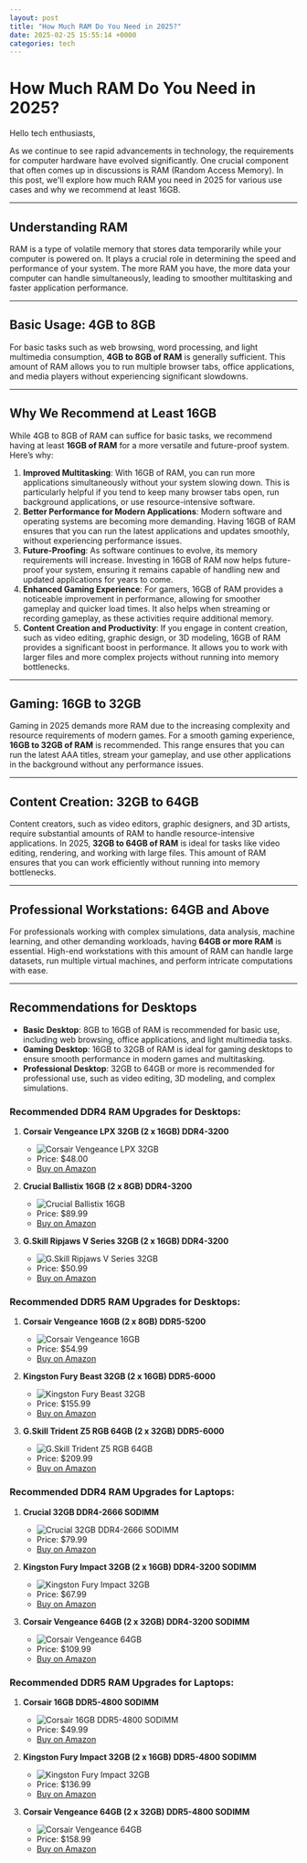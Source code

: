```yaml
---
layout: post
title: "How Much RAM Do You Need in 2025?"
date: 2025-02-25 15:55:14 +0000
categories: tech
---
```


# How Much RAM Do You Need in 2025?

Hello tech enthusiasts,

As we continue to see rapid advancements in technology, the requirements for computer hardware have evolved significantly. One crucial component that often comes up in discussions is RAM (Random Access Memory). In this post, we'll explore how much RAM you need in 2025 for various use cases and why we recommend at least 16GB.

---

## Understanding RAM

RAM is a type of volatile memory that stores data temporarily while your computer is powered on. It plays a crucial role in determining the speed and performance of your system. The more RAM you have, the more data your computer can handle simultaneously, leading to smoother multitasking and faster application performance.

---

## Basic Usage: 4GB to 8GB

For basic tasks such as web browsing, word processing, and light multimedia consumption, **4GB to 8GB of RAM** is generally sufficient. This amount of RAM allows you to run multiple browser tabs, office applications, and media players without experiencing significant slowdowns.

---

## Why We Recommend at Least 16GB

While 4GB to 8GB of RAM can suffice for basic tasks, we recommend having at least **16GB of RAM** for a more versatile and future-proof system. Here’s why:

1. **Improved Multitasking**: With 16GB of RAM, you can run more applications simultaneously without your system slowing down. This is particularly helpful if you tend to keep many browser tabs open, run background applications, or use resource-intensive software.
2. **Better Performance for Modern Applications**: Modern software and operating systems are becoming more demanding. Having 16GB of RAM ensures that you can run the latest applications and updates smoothly, without experiencing performance issues.
3. **Future-Proofing**: As software continues to evolve, its memory requirements will increase. Investing in 16GB of RAM now helps future-proof your system, ensuring it remains capable of handling new and updated applications for years to come.
4. **Enhanced Gaming Experience**: For gamers, 16GB of RAM provides a noticeable improvement in performance, allowing for smoother gameplay and quicker load times. It also helps when streaming or recording gameplay, as these activities require additional memory.
5. **Content Creation and Productivity**: If you engage in content creation, such as video editing, graphic design, or 3D modeling, 16GB of RAM provides a significant boost in performance. It allows you to work with larger files and more complex projects without running into memory bottlenecks.

---

## Gaming: 16GB to 32GB

Gaming in 2025 demands more RAM due to the increasing complexity and resource requirements of modern games. For a smooth gaming experience, **16GB to 32GB of RAM** is recommended. This range ensures that you can run the latest AAA titles, stream your gameplay, and use other applications in the background without any performance issues.

---

## Content Creation: 32GB to 64GB

Content creators, such as video editors, graphic designers, and 3D artists, require substantial amounts of RAM to handle resource-intensive applications. In 2025, **32GB to 64GB of RAM** is ideal for tasks like video editing, rendering, and working with large files. This amount of RAM ensures that you can work efficiently without running into memory bottlenecks.

---

## Professional Workstations: 64GB and Above

For professionals working with complex simulations, data analysis, machine learning, and other demanding workloads, having **64GB or more RAM** is essential. High-end workstations with this amount of RAM can handle large datasets, run multiple virtual machines, and perform intricate computations with ease.

---

## Recommendations for Desktops

- **Basic Desktop**: 8GB to 16GB of RAM is recommended for basic use, including web browsing, office applications, and light multimedia tasks.
- **Gaming Desktop**: 16GB to 32GB of RAM is ideal for gaming desktops to ensure smooth performance in modern games and multitasking.
- **Professional Desktop**: 32GB to 64GB or more is recommended for professional use, such as video editing, 3D modeling, and complex simulations.

### Recommended DDR4 RAM Upgrades for Desktops:

1. **Corsair Vengeance LPX 32GB (2 x 16GB) DDR4-3200**
   - ![Corsair Vengeance LPX 32GB](https://m.media-amazon.com/images/I/61wCOVcyvFL._AC_SL1500_.jpg)
   - Price: $48.00
   - [Buy on Amazon](https://amzn.to/4bdgazj)
   
2. **Crucial Ballistix 16GB (2 x 8GB) DDR4-3200**
   - ![Crucial Ballistix 16GB](https://m.media-amazon.com/images/I/41GYVuKLOEL._AC_SL1024_.jpg)
   - Price: $89.99
   - [Buy on Amazon](https://amzn.to/4ifwZfm)

3. **G.Skill Ripjaws V Series 32GB (2 x 16GB) DDR4-3200**
   - ![G.Skill Ripjaws V Series 32GB](https://m.media-amazon.com/images/I/618SEnJR1nL._AC_SL1500_.jpg)
   - Price: $50.99
   - [Buy on Amazon](https://amzn.to/4k7Fnz8)

### Recommended DDR5 RAM Upgrades for Desktops:

1. **Corsair Vengeance 16GB (2 x 8GB) DDR5-5200**
   - ![Corsair Vengeance 16GB](https://m.media-amazon.com/images/I/61XAG0FT2ZL._AC_SL1500_.jpg)
   - Price: $54.99
   - [Buy on Amazon](https://amzn.to/3EUWxQB)

2. **Kingston Fury Beast 32GB (2 x 16GB) DDR5-6000**
   - ![Kingston Fury Beast 32GB](https://m.media-amazon.com/images/I/715QXNdKxiL._AC_SL1500_.jpg)
   - Price: $155.99
   - [Buy on Amazon](https://amzn.to/4khvleM)

3. **G.Skill Trident Z5 RGB 64GB (2 x 32GB) DDR5-6000**
   - ![G.Skill Trident Z5 RGB 64GB](https://m.media-amazon.com/images/I/71DiVTefKBL._AC_SL1500_.jpg)
   - Price: $209.99
   - [Buy on Amazon](https://amzn.to/4hRgGFz)

### Recommended DDR4 RAM Upgrades for Laptops:

1. **Crucial 32GB DDR4-2666 SODIMM**
   - ![Crucial 32GB DDR4-2666 SODIMM](https://m.media-amazon.com/images/I/71LX2Lz9yOL._AC_SL1499_.jpg)
   - Price: $79.99
   - [Buy on Amazon](https://amzn.to/4kcAUeB)

2. **Kingston Fury Impact 32GB (2 x 16GB) DDR4-3200 SODIMM**
   - ![Kingston Fury Impact 32GB](https://m.media-amazon.com/images/I/71IWsVAkaCL._AC_SL1500_.jpg)
   - Price: $67.99
   - [Buy on Amazon](https://amzn.to/4ig4e1U)

3. **Corsair Vengeance 64GB (2 x 32GB) DDR4-3200 SODIMM**
   - ![Corsair Vengeance 64GB](https://m.media-amazon.com/images/I/71USnvbnjIL._AC_SL1500_.jpg)
   - Price: $109.99
   - [Buy on Amazon](https://amzn.to/4kqtwwq)

### Recommended DDR5 RAM Upgrades for Laptops:

1. **Corsair 16GB DDR5-4800 SODIMM**
   - ![Corsair 16GB DDR5-4800 SODIMM](https://m.media-amazon.com/images/I/51UsnDYmrgL._AC_SL1200_.jpg)
   - Price: $49.99
   - [Buy on Amazon](https://amzn.to/3DjY2Hk)

2. **Kingston Fury Impact 32GB (2 x 16GB) DDR5-4800 SODIMM**
   - ![Kingston Fury Impact 32GB](https://m.media-amazon.com/images/I/61Mc6kTOz+L._AC_SL1500_.jpg)
   - Price: $136.99
   - [Buy on Amazon](https://amzn.to/4bj0Ktb)

3. **Corsair Vengeance 64GB (2 x 32GB) DDR5-4800 SODIMM**
   - ![Corsair Vengeance 64GB](https://m.media-amazon.com/images/I/51YgnMva5XL._AC_SL1100_.jpg)
   - Price: $158.99
   - [Buy on Amazon](https://amzn.to/4i5QtmI)
